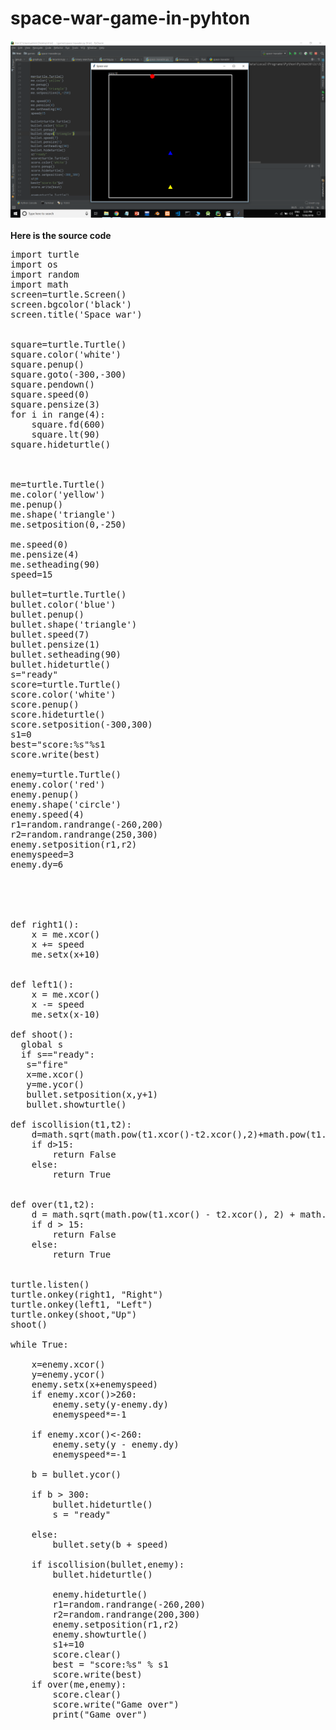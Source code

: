 # space-war-game-in-pyhton

<img src='1.jpg' /><br/><br/>
<b>Here is the source code</b>
<pre>
import turtle
import os
import random
import math
screen=turtle.Screen()
screen.bgcolor('black')
screen.title('Space war')


square=turtle.Turtle()
square.color('white')
square.penup()
square.goto(-300,-300)
square.pendown()
square.speed(0)
square.pensize(3)
for i in range(4):
    square.fd(600)
    square.lt(90)
square.hideturtle()



me=turtle.Turtle()
me.color('yellow')
me.penup()
me.shape('triangle')
me.setposition(0,-250)

me.speed(0)
me.pensize(4)
me.setheading(90)
speed=15

bullet=turtle.Turtle()
bullet.color('blue')
bullet.penup()
bullet.shape('triangle')
bullet.speed(7)
bullet.pensize(1)
bullet.setheading(90)
bullet.hideturtle()
s="ready"
score=turtle.Turtle()
score.color('white')
score.penup()
score.hideturtle()
score.setposition(-300,300)
s1=0
best="score:%s"%s1
score.write(best)

enemy=turtle.Turtle()
enemy.color('red')
enemy.penup()
enemy.shape('circle')
enemy.speed(4)
r1=random.randrange(-260,200)
r2=random.randrange(250,300)
enemy.setposition(r1,r2)
enemyspeed=3
enemy.dy=6





def right1():
    x = me.xcor()
    x += speed
    me.setx(x+10)


def left1():
    x = me.xcor()
    x -= speed
    me.setx(x-10)

def shoot():
  global s
  if s=="ready":
   s="fire"
   x=me.xcor()
   y=me.ycor()
   bullet.setposition(x,y+1)
   bullet.showturtle()

def iscollision(t1,t2):
    d=math.sqrt(math.pow(t1.xcor()-t2.xcor(),2)+math.pow(t1.xcor()-t2.xcor(),2))
    if d>15:
        return False
    else:
        return True


def over(t1,t2):
    d = math.sqrt(math.pow(t1.xcor() - t2.xcor(), 2) + math.pow(t1.xcor() - t2.xcor(), 2))
    if d > 15:
        return False
    else:
        return True


turtle.listen()
turtle.onkey(right1, "Right")
turtle.onkey(left1, "Left")
turtle.onkey(shoot,"Up")
shoot()

while True:

    x=enemy.xcor()
    y=enemy.ycor()
    enemy.setx(x+enemyspeed)
    if enemy.xcor()>260:
        enemy.sety(y-enemy.dy)
        enemyspeed*=-1

    if enemy.xcor()<-260:
        enemy.sety(y - enemy.dy)
        enemyspeed*=-1

    b = bullet.ycor()

    if b > 300:
        bullet.hideturtle()
        s = "ready"

    else:
        bullet.sety(b + speed)

    if iscollision(bullet,enemy):
        bullet.hideturtle()

        enemy.hideturtle()
        r1=random.randrange(-260,200)
        r2=random.randrange(200,300)
        enemy.setposition(r1,r2)
        enemy.showturtle()
        s1+=10
        score.clear()
        best = "score:%s" % s1
        score.write(best)
    if over(me,enemy):
        score.clear()
        score.write("Game over")
        print("Game over")
</pre>

